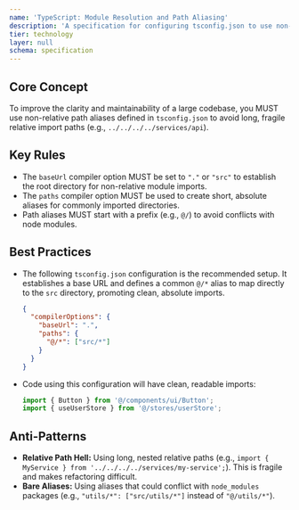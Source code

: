 ```yaml
---
name: 'TypeScript: Module Resolution and Path Aliasing'
description: 'A specification for configuring tsconfig.json to use non-relative path aliases, eliminating fragile, relative import paths.'
tier: technology
layer: null
schema: specification
---
```


## Core Concept

To improve the clarity and maintainability of a large codebase, you MUST use non-relative path aliases defined in `tsconfig.json` to avoid long, fragile relative import paths (e.g., `../../../../services/api`).

## Key Rules

- The `baseUrl` compiler option MUST be set to `"."` or `"src"` to establish the root directory for non-relative module imports.
- The `paths` compiler option MUST be used to create short, absolute aliases for commonly imported directories.
- Path aliases MUST start with a prefix (e.g., `@/`) to avoid conflicts with node modules.

## Best Practices

- The following `tsconfig.json` configuration is the recommended setup. It establishes a base URL and defines a common `@/*` alias to map directly to the `src` directory, promoting clean, absolute imports.
  ```json
  {
    "compilerOptions": {
      "baseUrl": ".",
      "paths": {
        "@/*": ["src/*"]
      }
    }
  }
  ```
- Code using this configuration will have clean, readable imports:
  ```typescript
  import { Button } from '@/components/ui/Button';
  import { useUserStore } from '@/stores/userStore';
  ```

## Anti-Patterns

- **Relative Path Hell:** Using long, nested relative paths (e.g., `import { MyService } from '../../../../services/my-service';`). This is fragile and makes refactoring difficult.
- **Bare Aliases:** Using aliases that could conflict with `node_modules` packages (e.g., `"utils/*": ["src/utils/*"]` instead of `"@/utils/*"`).
